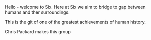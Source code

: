 Hello - welcome to Six. Here at Six we aim to bridge to gap between humans and ther surroundings. 

This is the git of one of the greatest achievements of human history.

Chris Packard makes this group